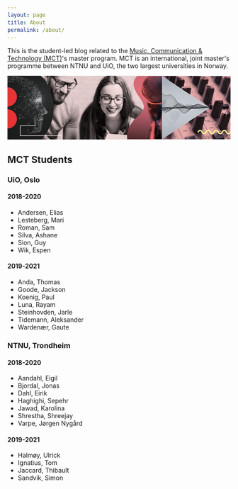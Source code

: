 ```yaml
---
layout: page
title: About
permalink: /about/
---
```


This is the student-led blog related to the [Music, Communication & Technology (MCT)](https://www.uio.no/english/studies/programmes/mct-master/)'s master program. MCT is an international, joint master's programme between NTNU and UiO, the two largest universities in Norway.

![MCT image](/assets/image/mct-master-630.jpg "MCT image")

## MCT Students

### UiO, Oslo

#### 2018-2020

* Andersen, Elias
* Lesteberg, Mari
* Roman, Sam
* Silva, Ashane
* Sion, Guy
* Wik, Espen

#### 2019-2021

* Anda, Thomas
* Goode, Jackson
* Koenig, Paul
* Luna, Rayam
* Steinhovden, Jarle
* Tidemann, Aleksander
* Wardenær, Gaute

### NTNU, Trondheim

#### 2018-2020

* Aandahl, Eigil
* Bjordal, Jonas
* Dahl, Eirik
* Haghighi, Sepehr
* Jawad, Karolina
* Shrestha, Shreejay
* Varpe, Jørgen Nygård

#### 2019-2021

* Halmøy, Ulrick
* Ignatius, Tom
* Jaccard, Thibault
* Sandvik, Simon

<!--

Documentation on Jekyll and template:

This is the base Jekyll theme. You can find out more info about customizing your Jekyll theme, as well as basic Jekyll usage documentation at [jekyllrb.com](https://jekyllrb.com/)

You can find the source code for Minima at GitHub:
[jekyll][jekyll-organization] /
[minima](https://github.com/jekyll/minima)

You can find the source code for Jekyll at GitHub:
[jekyll][jekyll-organization] /
[jekyll](https://github.com/jekyll/jekyll)


[jekyll-organization]: https://github.com/jekyll

-->
